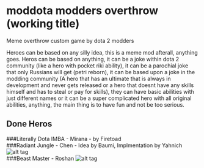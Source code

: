 # moddota modders overthrow (working title)
Meme overthrow custom game by dota 2 modders

Heroes can be based on any silly idea, this is a meme mod afterall, anything goes. Heros can be based on anything, it can be a joke within dota 2 community (like a hero with pocket riki ability), it can be a parochial joke that only Russians will get (petri reborn), it can be based upon a joke in the modding community (A hero that has an ultimate that is always in development and never gets released or a hero that doesnt have any skills himself and has to steal or pay for skills), they can have basic abilities with just different names or it can be a super complicated hero with all original abilities, anything, the main thing is to have fun and not be too serious. 

## Done Heros
###Literally Dota IMBA - Mirana - by Firetoad<br>
###Radiant Jungle - Chen - Idea by Baumi, Implmentation by Yahnich
![alt tag](https://i.gyazo.com/81bea5f34049e0312dcdac2a3b7d2cc4.png)<br>
###Beast Master - Roshan
![alt tag](https://cloud.githubusercontent.com/assets/16277198/23677824/d20f1326-03d5-11e7-8201-caf0a503e967.png)<br>


